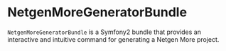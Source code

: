 NetgenMoreGeneratorBundle
=========================

`NetgenMoreGeneratorBundle` is a Symfony2 bundle that provides an interactive and intuitive command for generating a Netgen More project.
